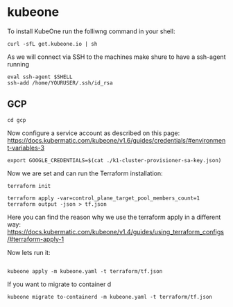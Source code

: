 # kubeone


To install KubeOne run the folliwng command in your shell:


```
curl -sfL get.kubeone.io | sh

```

As we will connect via SSH to the machines make shure to have a ssh-agent running
```
eval ssh-agent $SHELL
ssh-add /home/YOURUSER/.ssh/id_rsa

```

## GCP
```
cd gcp
```
Now configure a service account as described on this page:
https://docs.kubermatic.com/kubeone/v1.6/guides/credentials/#environment-variables-3

```
export GOOGLE_CREDENTIALS=$(cat ./k1-cluster-provisioner-sa-key.json)

```

Now we are set and can run the Terraform installation:

```
terraform init

terraform apply -var=control_plane_target_pool_members_count=1
terraform output -json > tf.json

```
Here you can find the reason why we use the terraform apply in a different way:
https://docs.kubermatic.com/kubeone/v1.4/guides/using_terraform_configs/#terraform-apply-1

Now lets run it:

```

kubeone apply -m kubeone.yaml -t terraform/tf.json 
```

If you want to migrate to container d
```
kubeone migrate to-containerd -m kubeone.yaml -t terraform/tf.json 
```

